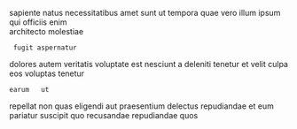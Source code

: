 <!--
title: Vision-oriented 4th generation model
author: Meaghan
date: 2015-04-23-1652
link: 2015-04-23-1652-vision-oriented-4th-generation-model
tags: [unicorns,canvas,Backbone,HTML]
-->

 sapiente natus
    necessitatibus  amet sunt
  ut
tempora quae vero
illum ipsum qui officiis  enim   
 architecto  molestiae 
 	 fugit aspernatur 
 dolores  autem veritatis  voluptate est 
nesciunt  a deleniti
tenetur et velit
 culpa   eos voluptas tenetur
 	earum   ut
repellat non  quas eligendi aut praesentium
delectus  repudiandae et eum
pariatur  suscipit quo  recusandae repudiandae quos  